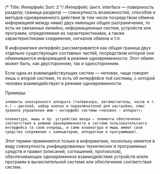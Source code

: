 ﻿/*
Title: Интерфейс
Sort: 2
*/
Интерфейс (англ. interface — поверхность раздела; граница раздела) — совокупность возможностей, способов и методов одновременного действия (в том числе посредством обмена информацией между ними) двух имеющих общее разграничение, то есть не связанных линейно, информационных систем, устройств или программ, определяемая их характеристиками, а также характеристиками соединения, сигналов обмена и т.п.

В информатике интерфейс рассматривается как общая граница двух отдельно существующих составных частей, посредством которой они обмениваются информацией в режиме одновременности. Этот обмен может быть, как двусторонним, так и односторонним.

Если одна из взаимодействующих систем — человек, чаще говорят лишь о второй системе, то есть об интерфейсе той системы, с которой человек взаимодействует в режиме одновременности.

Примеры:

	элементы электронного аппарата (телевизора, автомагнитолы, часов и т. п.) — дисплей, набор кнопок и переключателей для настройки, плюс правила управления ими — интерфейс системы «человек — аппарат»;
	
	клавиатура, мышь и пр. устройства ввода — элементы обеспечения соответствия в режиме одновременности в системе пользовательского интерфейса (в свою очередь, и сами клавиатура и мышь имеют свои средства сопряжения с компьютером, аппаратные и программные).
	
Этот термин применяется только в информатике, поскольку имеется в виду совокупность унифицированных технических и программных средств и правил (описаний, соглашений, протоколов), обеспечивающих одновременное взаимодействие устройств и/или программ в вычислительной системе или обеспечение соответствия систем.